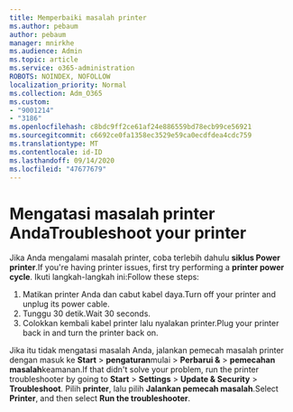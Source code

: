 ```yaml
---
title: Memperbaiki masalah printer
ms.author: pebaum
author: pebaum
manager: mnirkhe
ms.audience: Admin
ms.topic: article
ms.service: o365-administration
ROBOTS: NOINDEX, NOFOLLOW
localization_priority: Normal
ms.collection: Adm_O365
ms.custom:
- "9001214"
- "3186"
ms.openlocfilehash: c8bdc9ff2ce61af24e886559bd78ecb99ce56921
ms.sourcegitcommit: c6692ce0fa1358ec3529e59ca0ecdfdea4cdc759
ms.translationtype: MT
ms.contentlocale: id-ID
ms.lasthandoff: 09/14/2020
ms.locfileid: "47677679"
---
```

# <a name="troubleshoot-your-printer"></a><span data-ttu-id="75e6a-102">Mengatasi masalah printer Anda</span><span class="sxs-lookup"><span data-stu-id="75e6a-102">Troubleshoot your printer</span></span>

<span data-ttu-id="75e6a-103">Jika Anda mengalami masalah printer, coba terlebih dahulu **siklus Power printer**.</span><span class="sxs-lookup"><span data-stu-id="75e6a-103">If you're having printer issues, first try performing a **printer power cycle**.</span></span> <span data-ttu-id="75e6a-104">Ikuti langkah-langkah ini:</span><span class="sxs-lookup"><span data-stu-id="75e6a-104">Follow these steps:</span></span>

1. <span data-ttu-id="75e6a-105">Matikan printer Anda dan cabut kabel daya.</span><span class="sxs-lookup"><span data-stu-id="75e6a-105">Turn off your printer and unplug its power cable.</span></span>
2. <span data-ttu-id="75e6a-106">Tunggu 30 detik.</span><span class="sxs-lookup"><span data-stu-id="75e6a-106">Wait 30 seconds.</span></span>
3. <span data-ttu-id="75e6a-107">Colokkan kembali kabel printer lalu nyalakan printer.</span><span class="sxs-lookup"><span data-stu-id="75e6a-107">Plug your printer back in and turn the printer back on.</span></span>

<span data-ttu-id="75e6a-108">Jika itu tidak mengatasi masalah Anda, jalankan pemecah masalah printer dengan masuk ke **Start**  >  **pengaturan**mulai  >  **Perbarui &**  >  **pemecahan masalah**keamanan.</span><span class="sxs-lookup"><span data-stu-id="75e6a-108">If that didn't solve your problem, run the printer troubleshooter by going to **Start** > **Settings** > **Update & Security** > **Troubleshoot**.</span></span> <span data-ttu-id="75e6a-109">Pilih **printer**, lalu pilih **Jalankan pemecah masalah**.</span><span class="sxs-lookup"><span data-stu-id="75e6a-109">Select **Printer**, and then select **Run the troubleshooter**.</span></span>